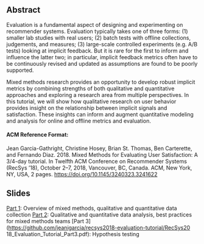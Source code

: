 ## Abstract

Evaluation is a fundamental aspect of designing and experimenting on recommender systems. Evaluation typically takes one of three forms: (1) smaller lab studies with real users; (2) batch tests with offline collections, judgements, and measures; (3) large-scale controlled experiments (e.g. A/B tests) looking at implicit feedback. But it is rare for the first to inform and influence the latter two; in particular, implicit feedback metrics often have to be continuously revised and updated as assumptions are found to be poorly supported.

Mixed methods research provides an opportunity to develop robust implicit metrics by combining strengths of both qualitative and quantitative approaches and exploring a research area from multiple perspectives. In this tutorial, we will show how qualitative research on user behavior provides insight on the relationship between implicit signals and satisfaction. These insights can inform and augment quantitative modeling and analysis for online and offline metrics and evaluation. 

#### ACM Reference Format:
Jean Garcia-Gathright, Christine Hosey, Brian St. Thomas, Ben Carterette, and Fernando Diaz. 2018. Mixed Methods for Evaluating User Satisfaction: A 3/4-day tutorial. In Twelfth ACM Conference on Recommender Systems (RecSys ’18), October 2–7, 2018, Vancouver, BC, Canada. ACM, New York, NY, USA, 2 pages. https://doi.org/10.1145/3240323.3241622

## Slides
[Part 1](https://github.com/jeanigarcia/recsys2018-evaluation-tutorial/RecSys2018_Evaluation_Tutorial_Part1.pdf): Overview of mixed methods, qualitative and quantitative data collection
[Part 2](https://github.com/jeanigarcia/recsys2018-evaluation-tutorial/RecSys2018_Evaluation_Tutorial_Part2.pdf): Qualitative and quantitative data analysis, best practices for mixed methods teams
[Part 3](https://github.com/jeanigarcia/recsys2018-evaluation-tutorial/RecSys20
18_Evaluation_Tutorial_Part3.pdf): Hypothesis testing